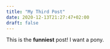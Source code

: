 ```yaml
---
title: "My Third Post"
date: 2020-12-13T21:27:47+02:00
draft: false
---
```


This is the **funniest** post! I want a pony.

